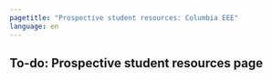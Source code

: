 ```yaml
---
pagetitle: "Prospective student resources: Columbia EEE"
language: en
---
```


## To-do: Prospective student resources page
